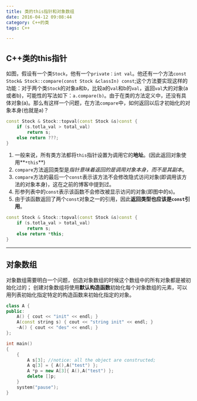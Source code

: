 ```yaml
---
title: 类的this指针和对象数组
date: 2016-04-12 09:08:44
category: C++的类
tags: C++

---
```


## C++类的this指针

如图，假设有一个类`Stock`，他有一个`private：int val`。他还有一个方法`const Stock& Stock::compare(const Stock &classIn) const`;这个方法要实现这样的功能：对于两个类`Stock`的对象a和b，比较a的`val`和b的`val`，返回`val`大的对象(a或者b)，可能性的写法如下：`a.compare(b)`。由于在类的方法定义中，还没有具体对象(a)。那么有这样一个问题，在方法`compare`中，如何返回以后才初始化的对象本身(也就是a)？
```C++
const Stock & Stock::topval(const Stock &s)const {
	if (s.totla_val > total_val)
		return s;
	else return ???;
}
```

1. 一般来说，所有类方法都将`this`指针设置为调用它的**地址**。(因此返回对象使用**`*this`**)
2. `compare`方法返回类型是*指针意味着返回的是调用对象本身，而不是其副本*。
3. `compare`方法的最后一个`const`表示该方法不会修改隐式访问对象(即调用该方法的对象本身)，这在之前的博客中提到过。
4. 形参列表中的`const`表示该函数不会修改被显示访问的对象(即图中的s)。
5. 由于该函数返回了两个`const`对象之一的引用，因此**返回类型也应该是`const`引用**。

```C++
const Stock & Stock::topval(const Stock &s)const {
	if (s.totla_val > total_val)
		return s;
	else return *this;
}
```

---

## 对象数组

对象数组需要明白一个问题，创造对象数组的时候这个数组中的所有对象都是被初始化过的；
创建对象数组将使用**默认构造函数**初始化每个对象数组的元素，可以用列表初始化指定特定的构造函数来初始化指定的对象。
```C++
class A {
public:
	A() { cout << "init" << endl; }
	A(const string s) { cout << "string init" << endl; }
	~A() { cout << "des" << endl; }
};

int main()
{
	{
		A s[3];	//notice: all the object are constructed;
		A q[3] = { A(),A("test") };
		A *p = new A[3]{ A(),A("test") };
		delete []p;
	}
	system("pause");
}
```